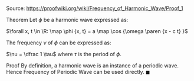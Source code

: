 # 

Source: https://proofwiki.org/wiki/Frequency_of_Harmonic_Wave/Proof_1

Theorem
Let $\phi$ be a harmonic wave expressed as:

$\forall x, t \in \R: \map \phi {x, t} = a \map \cos {\omega \paren {x - c t} }$

The frequency $\nu$ of $\phi$ can be expressed as:

$\nu = \dfrac 1 \tau$
where $\tau$ is the period of $\phi$.


Proof
By definition, a harmonic wave is an instance of a periodic wave.
Hence Frequency of Periodic Wave can be used directly.
$\blacksquare$





